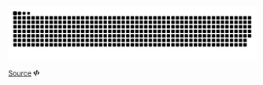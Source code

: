 <picture>
  <source media="(prefers-color-scheme: dark)" srcset="https://raw.githubusercontent.com/s8wa2/s8wa2/output/github-contribution-grid-snake-dark.svg">
  <source media="(prefers-color-scheme: light)" srcset="https://raw.githubusercontent.com/s8wa2/s8wa2/output/github-contribution-grid-snake.svg">
  <img alt="github contribution grid snake animation" src="https://raw.githubusercontent.com/s8wa2/s8wa2/output/github-contribution-grid-snake.svg">
</picture>

[Source]((https://github.com/Platane/snk)) [<img src="https://raw.githubusercontent.com/s8wa2/s8wa2/main/code.svg" height=12 width=12>](https://github.com/Platane/snk)
